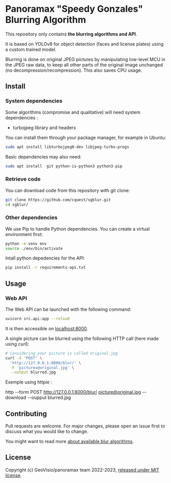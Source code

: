 # Panoramax "Speedy Gonzales" Blurring Algorithm

This repository only contains __the blurring algorithms and API__.

It is based on YOLOv8 for object detection (faces and license plates) using a custom trained model.

Blurring is done on original JPEG pictures by manipulating low-level MCU in the JPEG raw data, to keep all other parts of the original image unchanged (no decompression/recompression). This also saves CPU usage.


## Install

### System dependencies

Some algorithms (compromise and qualitative) will need system dependencies :

- turbojpeg library and headers

You can install them through your package manager, for example in Ubuntu:

```bash
sudo apt install libturbojpeg0-dev libjpeg-turbo-progs
```

Basic dependencies may also need:

```bash
sudo apt install  git python-is-python3 python3-pip
```

### Retrieve code

You can download code from this repository with git clone:

```bash
git clone https://github.com/cquest/sgblur.git
cd sgblur/
```

### Other dependencies

We use Pip to handle Python dependencies. You can create a virtual environment first:

```bash
python -m venv env
source ./env/bin/activate
```

Intall python depedencies for the API:

```bash
pip install -r requirements-api.txt
```



## Usage

### Web API

The Web API can be launched with the following command:

```bash
uvicorn src.api:app --reload
```

It is then accessible on [localhost:8000](http://127.0.0.1:8000).

A single picture can be blurred using the following HTTP call (here made using _curl_):

```bash
# Considering your picture is called original.jpg
curl -X 'POST' \
  'http://127.0.0.1:8000/blur/' \
  -F 'picture=@original.jpg' \
  --output blurred.jpg
```

Exemple using httpie :

http --form POST http://127.0.0.1:8000/blur/ picture@original.jpg --download --oupput blurred.jpg



## Contributing

Pull requests are welcome. For major changes, please open an issue first to discuss what you would like to change.

You might want to read more [about available blur algorithms](./ALGORITHMS.md).


## License

Copyright (c) GeoVisio/panoramax team 2022-2023, [released under MIT license](./LICENSE).
